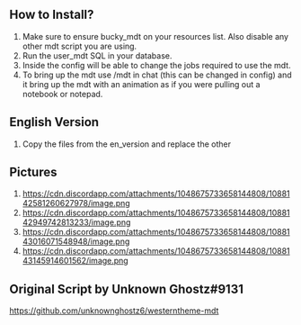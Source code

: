## How to Install?

1. Make sure to ensure bucky_mdt on your resources list. Also disable any other mdt script you are using.
2. Run the user_mdt SQL in your database.
3. Inside the config will be able to change the jobs required to use the mdt.
4. To bring up the mdt use /mdt in chat (this can be changed in config) and it bring up the mdt with an animation as if you were pulling out a notebook or notepad.

## English Version

1. Copy the files from the en_version and replace the other

## Pictures
1. https://cdn.discordapp.com/attachments/1048675733658144808/1088142581260627978/image.png
2. https://cdn.discordapp.com/attachments/1048675733658144808/1088142949742813233/image.png
3. https://cdn.discordapp.com/attachments/1048675733658144808/1088143016071548948/image.png
4. https://cdn.discordapp.com/attachments/1048675733658144808/1088143145914601562/image.png

## Original Script by Unknown Ghostz#9131
https://github.com/unknownghostz6/westerntheme-mdt